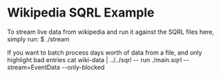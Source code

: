 Wikipedia SQRL Example
======================

To stream live data from wikipedia and run it against the SQRL files here, simply run:
$ ./stream

If you want to batch process days worth of data from a file, and only highlight bad entries
cat wiki-data | ../../sqrl -- run ./main.sqrl --stream=EventData --only-blocked
